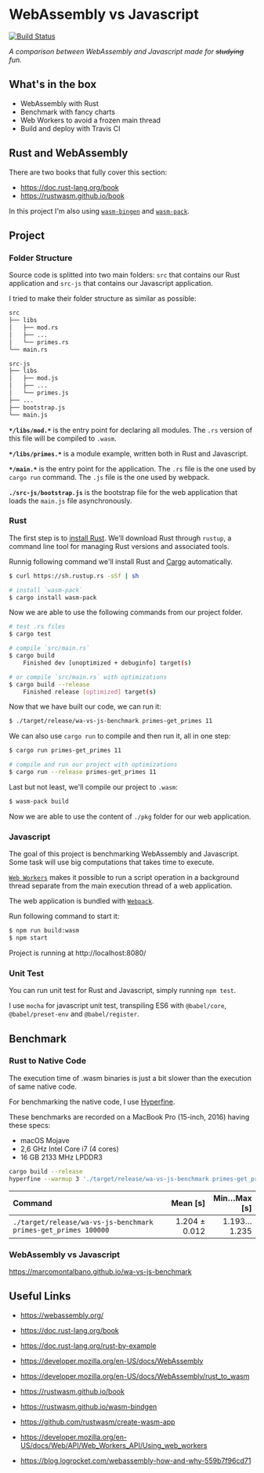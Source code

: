# WebAssembly vs Javascript

[![Build Status](https://travis-ci.org/marcomontalbano/wa-vs-js-benchmark.svg?branch=master)](https://travis-ci.org/marcomontalbano/wa-vs-js-benchmark)

*A comparison between WebAssembly and Javascript made for ~~studying~~ fun.*

## What's in the box

- WebAssembly with Rust
- Benchmark with fancy charts
- Web Workers to avoid a frozen main thread
- Build and deploy with Travis CI

## Rust and WebAssembly

There are two books that fully cover this section:

- https://doc.rust-lang.org/book
- https://rustwasm.github.io/book

In this project I'm also using [`wasm-bingen`](https://rustwasm.github.io/wasm-bindgen) and [`wasm-pack`](https://github.com/rustwasm/wasm-pack).

## Project

### Folder Structure

Source code is splitted into two main folders: `src` that contains our Rust application and `src-js` that contains our Javascript application.

I tried to make their folder structure as similar as possible:

```sh
src
├── libs
│   ├── mod.rs
│   ├── ...
│   └── primes.rs
└── main.rs

src-js
├── libs
│   ├── mod.js
│   ├── ...
│   └── primes.js
├── ...
├── bootstrap.js
└── main.js
```

**`*/libs/mod.*`** is the entry point for declaring all modules. The `.rs` version of this file will be compiled to `.wasm`.

**`*/libs/primes.*`** is a module example, written both in Rust and Javascript.

**`*/main.*`** is the entry point for the application. The `.rs` file is the one used by `cargo run` command. The `.js` file is the one used by webpack.

**`./src-js/bootstrap.js`** is the bootstrap file for the web application that loads the `main.js` file asynchronously.


### Rust

The first step is to [install Rust](https://doc.rust-lang.org/stable/book/ch01-01-installation.html). We’ll download Rust through `rustup`, a command line tool for managing Rust versions and associated tools.

Runnig following command we'll install Rust and [Cargo](https://doc.rust-lang.org/cargo) automatically.

```sh
$ curl https://sh.rustup.rs -sSf | sh

# install `wasm-pack`
$ cargo install wasm-pack
```

Now we are able to use the following commands from our project folder.

```sh
# test .rs files
$ cargo test

# compile `src/main.rs`
$ cargo build
    Finished dev [unoptimized + debuginfo] target(s)

# or compile `src/main.rs` with optimizations
$ cargo build --release
    Finished release [optimized] target(s)
```

Now that we have built our code, we can run it:

```sh
$ ./target/release/wa-vs-js-benchmark primes-get_primes 11
```

We can also use `cargo run` to compile and then run it, all in one step:

```sh
$ cargo run primes-get_primes 11

# compile and run our project with optimizations
$ cargo run --release primes-get_primes 11
```

Last but not least, we'll compile our project to `.wasm`:

```sh
$ wasm-pack build
```

Now we are able to use the content of `./pkg` folder for our web application.


### Javascript

The goal of this project is benchmarking WebAssembly and Javascript. Some task will use big computations that takes time to execute.

[`Web Workers`](https://developer.mozilla.org/en-US/docs/Web/API/Web_Workers_API) makes it possible to run a script operation in a background thread separate from the main execution thread of a web application.

The web application is bundled with [`Webpack`](https://webpack.js.org/).

Run following command to start it:

```sh
$ npm run build:wasm
$ npm start
```

Project is running at http://localhost:8080/


### Unit Test

You can run unit test for Rust and Javascript, simply running `npm test`.

I use `mocha` for javascript unit test, transpiling ES6 with `@babel/core`, `@babel/preset-env` and `@babel/register`.


## Benchmark

### Rust to Native Code

The execution time of .wasm binaries is just a bit slower than the execution of same native code.

For benchmarking the native code, I use [Hyperfine](https://github.com/sharkdp/hyperfine).

These benchmarks are recorded on a MacBook Pro (15-inch, 2016) having these specs:

- macOS Mojave
- 2,6 GHz Intel Core i7 (4 cores)
- 16 GB 2133 MHz LPDDR3

```sh
cargo build --release
hyperfine --warmup 3 './target/release/wa-vs-js-benchmark primes-get_primes 100000'
```

| Command | Mean [s] | Min…Max [s] |
|:---|---:|---:|
| `./target/release/wa-vs-js-benchmark primes-get_primes 100000` | 1.204 ± 0.012 | 1.193…1.235 |


### WebAssembly vs Javascript

https://marcomontalbano.github.io/wa-vs-js-benchmark


## Useful Links

- https://webassembly.org/

- https://doc.rust-lang.org/book
- https://doc.rust-lang.org/rust-by-example

- https://developer.mozilla.org/en-US/docs/WebAssembly
- https://developer.mozilla.org/en-US/docs/WebAssembly/rust_to_wasm

- https://rustwasm.github.io/book
- https://rustwasm.github.io/wasm-bindgen

- https://github.com/rustwasm/create-wasm-app
- https://developer.mozilla.org/en-US/docs/Web/API/Web_Workers_API/Using_web_workers
- https://blog.logrocket.com/webassembly-how-and-why-559b7f96cd71

